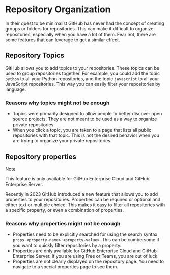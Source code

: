 # Repository Organization

In their quest to be minimalist GitHub has never had the concept of creating groups or folders for repositories. This can make it difficult to organize repositories, especially when you have a lot of them. Fear not, there are some features that can leverage to get a similar effect.

## Repository Topics

GitHub allows you to add topics to your repositories. These topics can be used to group repositories together. For example, you could add the topic `python` to all your Python repositories, and the topic `javascript` to all your JavaScript repositories. This way you can easily filter your repositories by language.

### Reasons why topics might not be enough
- Topics were primarily designed to allow people to better discover open source projects. They are not meant to be used as a way to organize private repositories.
- When you click a topic, you are taken to a page that lists all public repositories with that topic. This is not the desired behavior when you are trying to organize your private repositories.

## Repository properties

> [!NOTE]  
> This feature is only available for GitHub Enterprise Cloud and GitHub Enterprise Server.

Recently in 2023 GitHub introduced a new feature that allows you to add properties to your repositories. Properties can be required or optional and either text or multiple choice. This makes it easy to filter all repositories with a specific property, or even a combination of properties.

### Reasons why properties might not be enough
- Properties need to be explicitly searched for using the search syntax `props.<property-name>:<property-value>`. This can be cumbersome if you want to quickly filter repositories by a property.
- Properties are only available for GitHub Enterprise Cloud and GitHub Enterprise Server. If you are using Free or Teams, you are out of luck.
- Properties are not clearly displayed on the repository page. You need to navigate to a special properties page to see them.
